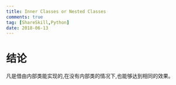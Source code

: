```yaml
---
title: Inner Classes or Nested Classes
comments: true
tag: [ShareSkill,Python]
date: 2018-06-13    
---
```


# 结论

凡是借由内部类能实现的,在没有内部类的情况下,也能够达到相同的效果。
